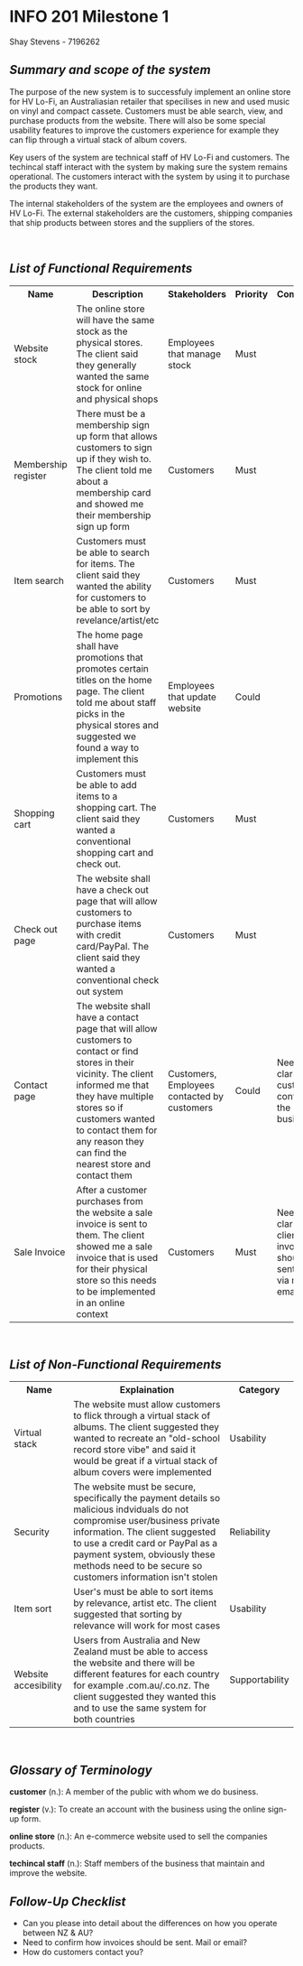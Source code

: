 # INFO 201 Milestone 1
Shay Stevens - 7196262
___<h2>Summary and scope of the system</h2>___
<p>
The purpose of the new system is to successfuly implement an online store for HV Lo-Fi, an Australiasian retailer that specilises in new and used music on vinyl and compact cassete. Customers must be able search, view, and purchase products from the website. There will also be some special usability features to improve the customers experience for example they can flip through a virtual stack of album covers.

Key users of the system are technical staff of HV Lo-Fi and customers. The techincal staff interact with the system by making sure the system remains operational. The customers interact with the system by using it to purchase the products they want.

The internal stakeholders of the system are the employees and owners of HV Lo-Fi. The external stakeholders are the customers, shipping companies that ship products between stores and the suppliers of the stores.
</p>

<br>

___<h2>List of Functional Requirements</h2>___
<table>
<tr>
<th>Name</th>
<th>Description</th>
<th>Stakeholders</th>
<th>Priority</th>
<th>Comments</th>
</tr>
<tr>
<td>Website stock</td>
<td>The online store will have the
same stock as the physical stores. The client said they generally wanted the same stock for online and physical shops</td>
<td>Employees that manage stock</td>
<td>Must</td>
<td></td>
</tr>
<tr>
<td>Membership register</td>
<td>There must be a membership sign up form that allows customers to sign up if they wish to. The client told me about a membership card and showed me their membership sign up form</td>
<td>Customers</td>
<td>Must</td>
<td></td>
</tr>
<tr>
<td>Item search</td>
<td>Customers must be able to search for items. The client said they wanted the ability for customers to be able to sort by revelance/artist/etc</td>
<td>Customers</td>
<td>Must</td>
<td></td>
</tr>
<tr>
<td>Promotions</td>
<td>The home page shall have promotions that promotes certain titles on the home page. The client told me about staff picks in the physical stores and suggested we found a way to implement this</td>
<td>Employees that update website</td>
<td>Could</td>
<td></td>
</tr>
<tr>
<td>Shopping cart</td>
<td>Customers must be able to add items to a shopping cart. The client said they wanted a conventional shopping cart and check out.</td>
<td>Customers</td>
<td>Must</td>
<td></td>
</tr>
<tr>
<td>Check out page</td>
<td>The website shall have a check out page that will allow customers to purchase items with credit card/PayPal. The client said they wanted a conventional check out system</td>
<td>Customers</td>
<td>Must</td>
<td></td>
</tr>
<tr>
<td>Contact page</td>
<td>The website shall have a contact page that will allow customers to contact or find stores in their vicinity. The client informed me that they have multiple stores so if customers wanted to contact them for any reason they can find the nearest store and contact them</td>
<td>Customers, Employees contacted by customers</td>
<td>Could</td>
<td>Need to clarify how customers contact the business</td>
</tr>
<tr>
<td>Sale Invoice</td>
<td>After a customer purchases from the website a sale invoice is sent to them. The client showed me a sale invoice that is used for their physical store so this needs to be implemented in an online context</td>
<td>Customers</td>
<td>Must</td>
<td>Need to clarify with client if invoice should be sent eiter via mail or email</td>
</tr>
</table>

<br>

___<h2>List of Non-Functional Requirements</h2>___

<table>
<tr>
<th>Name</th>
<th>Explaination</th>
<th>Category</th>
</tr>
<tr>
<td>Virtual stack</td>
<td>The website must allow customers to flick through a virtual stack of albums. The client suggested they wanted to recreate an "old-school record store vibe" and said it would be great if a virtual stack of album covers were implemented</td>
<td>Usability</td>
</tr>
<tr>
<td>Security</td>
<td>The website must be secure, specifically the payment details so malicious indviduals do not compromise user/business private information. The client suggested to use a credit card or PayPal as a payment system, obviously these methods need to be secure so customers information isn't stolen</td>
<td>Reliability</td>
</tr>
<tr>
<td>Item sort</td>
<td>User's must be able to sort items by relevance, artist etc. The client suggested that sorting by relevance will work for most cases</td>
<td>Usability</td>
</tr>
<tr>
<td>Website accesibility</td>
<td>Users from Australia and New Zealand must be able to access the website and there will be different features for each country for example .com.au/.co.nz. The client suggested they wanted this and to use the same system for both countries</td>
<td>Supportability</td>
</tr>
</table>

<br>

___<h2>Glossary of Terminology</h2>___
**customer** (n.): A member of the public with whom we do business.

**register** (v.): To create an account with the business using the online sign-up form.

**online store** (n.): An e-commerce website used to sell the companies products.

**techincal staff** (n.): Staff members of the business that maintain and improve the website.
<br>

___<h2>Follow-Up Checklist</h2>___
<p>
<ul>
<li>Can you please into detail about the differences on how you operate between NZ & AU?
<li>Need to confirm how invoices should be sent. Mail or email?
<li>How do customers contact you?
</ul>
</p>